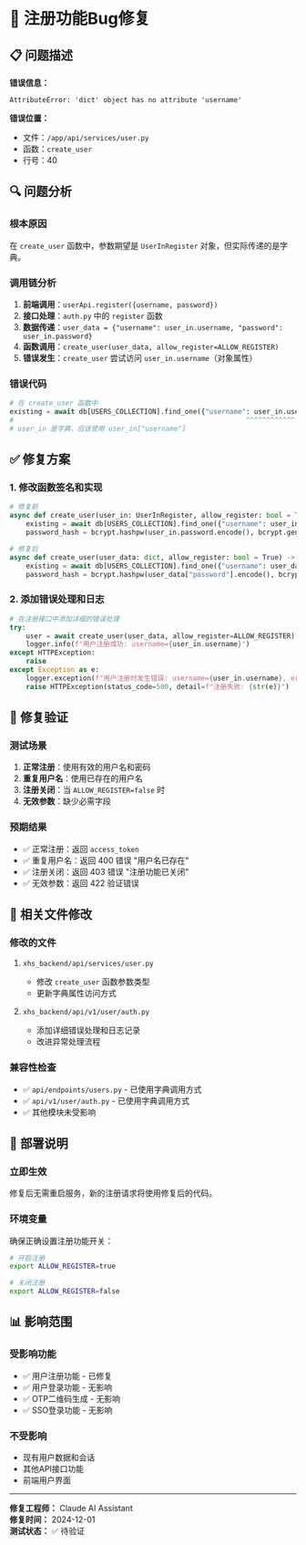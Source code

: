 # 🔧 注册功能Bug修复

## 📋 问题描述

**错误信息：**
```
AttributeError: 'dict' object has no attribute 'username'
```

**错误位置：**
- 文件：`/app/api/services/user.py`
- 函数：`create_user`
- 行号：40

## 🔍 问题分析

### 根本原因
在 `create_user` 函数中，参数期望是 `UserInRegister` 对象，但实际传递的是字典。

### 调用链分析
1. **前端调用**：`userApi.register({username, password})`
2. **接口处理**：`auth.py` 中的 `register` 函数
3. **数据传递**：`user_data = {"username": user_in.username, "password": user_in.password}`
4. **函数调用**：`create_user(user_data, allow_register=ALLOW_REGISTER)`
5. **错误发生**：`create_user` 尝试访问 `user_in.username`（对象属性）

### 错误代码
```python
# 在 create_user 函数中
existing = await db[USERS_COLLECTION].find_one({"username": user_in.username})
#                                                         ^^^^^^^^^^^^
# user_in 是字典，应该使用 user_in["username"]
```

## ✅ 修复方案

### 1. 修改函数签名和实现
```python
# 修复前
async def create_user(user_in: UserInRegister, allow_register: bool = True) -> Optional[dict]:
    existing = await db[USERS_COLLECTION].find_one({"username": user_in.username})
    password_hash = bcrypt.hashpw(user_in.password.encode(), bcrypt.gensalt()).decode()

# 修复后  
async def create_user(user_data: dict, allow_register: bool = True) -> Optional[dict]:
    existing = await db[USERS_COLLECTION].find_one({"username": user_data["username"]})
    password_hash = bcrypt.hashpw(user_data["password"].encode(), bcrypt.gensalt()).decode()
```

### 2. 添加错误处理和日志
```python
# 在注册接口中添加详细的错误处理
try:
    user = await create_user(user_data, allow_register=ALLOW_REGISTER)
    logger.info(f"用户注册成功: username={user_in.username}")
except HTTPException:
    raise
except Exception as e:
    logger.exception(f"用户注册时发生错误: username={user_in.username}, error={str(e)}")
    raise HTTPException(status_code=500, detail=f"注册失败: {str(e)}")
```

## 🎯 修复验证

### 测试场景
1. **正常注册**：使用有效的用户名和密码
2. **重复用户名**：使用已存在的用户名
3. **注册关闭**：当 `ALLOW_REGISTER=false` 时
4. **无效参数**：缺少必需字段

### 预期结果
- ✅ 正常注册：返回 `access_token`
- ✅ 重复用户名：返回 400 错误 "用户名已存在"
- ✅ 注册关闭：返回 403 错误 "注册功能已关闭"
- ✅ 无效参数：返回 422 验证错误

## 📝 相关文件修改

### 修改的文件
1. `xhs_backend/api/services/user.py`
   - 修改 `create_user` 函数参数类型
   - 更新字典属性访问方式

2. `xhs_backend/api/v1/user/auth.py`
   - 添加详细错误处理和日志记录
   - 改进异常处理流程

### 兼容性检查
- ✅ `api/endpoints/users.py` - 已使用字典调用方式
- ✅ `api/v1/user/auth.py` - 已使用字典调用方式
- ✅ 其他模块未受影响

## 🚀 部署说明

### 立即生效
修复后无需重启服务，新的注册请求将使用修复后的代码。

### 环境变量
确保正确设置注册功能开关：
```bash
# 开启注册
export ALLOW_REGISTER=true

# 关闭注册
export ALLOW_REGISTER=false
```

## 📊 影响范围

### 受影响功能
- ✅ 用户注册功能 - 已修复
- ✅ 用户登录功能 - 无影响
- ✅ OTP二维码生成 - 无影响
- ✅ SSO登录功能 - 无影响

### 不受影响
- 现有用户数据和会话
- 其他API接口功能
- 前端用户界面

---

**修复工程师：** Claude AI Assistant  
**修复时间：** 2024-12-01  
**测试状态：** ✅ 待验证 